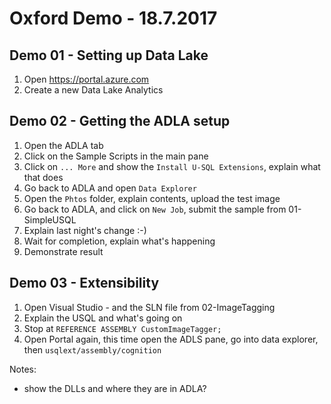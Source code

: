 # Oxford Demo - 18.7.2017

## Demo 01 - Setting up Data Lake

1. Open https://portal.azure.com
2. Create a new Data Lake Analytics

## Demo 02 - Getting the ADLA setup

1. Open the ADLA tab
1. Click on the Sample Scripts in the main pane
1. Click on `... More` and show the `Install U-SQL Extensions`, explain what that does
1. Go back to ADLA and open `Data Explorer`
1. Open the `Phtos` folder, explain contents, upload the test image
1. Go back to ADLA, and click on `New Job`, submit the sample from 01-SimpleUSQL
1. Explain last night's change :-)
1. Wait for completion, explain what's happening
1. Demonstrate result

## Demo 03 - Extensibility

1. Open Visual Studio - and the SLN file from 02-ImageTagging
1. Explain the USQL and what's going on
1. Stop at `REFERENCE ASSEMBLY CustomImageTagger;`
1. Open Portal again, this time open the ADLS pane, go into data explorer, then `usqlext/assembly/cognition`


Notes:

* show the DLLs and where they are in ADLA?

